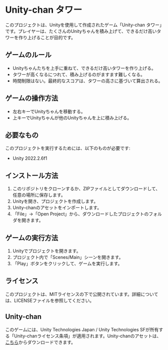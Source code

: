 # Unity-chan タワー

このプロジェクトは、Unityを使用して作成されたゲーム「Unity-chan タワー」です。プレイヤーは、たくさんのUnityちゃんを積み上げて、できるだけ高いタワーを作り上げることが目的です。

## ゲームのルール

- Unityちゃんたちを上手に重ねて、できるだけ高いタワーを作り上げる。
- タワーが高くなるにつれて、積み上げるのがますます難しくなる。
- 時間制限はない。最終的なスコアは、タワーの高さに基づいて算出される。

## ゲームの操作方法

- 左右キーでUnityちゃんを移動する。
- 上キーでUnityちゃんが他のUnityちゃんを上に積み上げる。

## 必要なもの

このプロジェクトを実行するためには、以下のものが必要です:

- Unity 2022.2.6f1

## インストール方法

1. このリポジトリをクローンするか、ZIPファイルとしてダウンロードして、任意の場所に保存します。
2. Unityを開き、プロジェクトを作成します。
3. Unity-chanのアセットをインポートします。
4. 「File」→「Open Project」から、ダウンロードしたプロジェクトのフォルダを開きます。

## ゲームの実行方法

1. Unityでプロジェクトを開きます。
2. プロジェクト内で「Scenes/Main」シーンを開きます。
3. 「Play」ボタンをクリックして、ゲームを実行します。

## ライセンス

このプロジェクトは、MITライセンスの下で公開されています。詳細については、LICENSEファイルを参照してください。

## Unity-chan

このゲームには、Unity Technologies Japan / Unity Technologies SFが所有する「Unity-chanライセンス条項」が適用されます。Unity-chanのアセットは、[こちら](https://unity-chan.com/download/license.html)からダウンロードできます。

